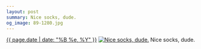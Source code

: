 ```yaml
---
layout: post
summary: Nice socks, dude.
og_image: 89-1280.jpg
---
```


<p>
  <time><a href="/89">{{ page.date | date: "%B %e, %Y" }}</a></time>
  <a href="/89"><img src="{{ site.assets_url }}/89-640.jpg" srcset="{{ site.assets_url }}/89-1280.jpg 1280w, {{ site.assets_url }}/89-960.jpg 960w, {{ site.assets_url }}/89-640.jpg 640w, {{ site.assets_url }}/89-320.jpg 320w" sizes="(min-width: 700px) 50vw, calc(100vw - 2rem)" alt="Nice socks, dude." /></a>
  <span>Nice socks, dude.</span>
</p>
